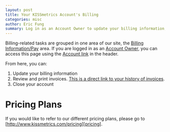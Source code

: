 ```yaml
---
layout: post
title: Your KISSmetrics Account's Billing
categories: misc
author: Eric Fung
summary: Log in as an Account Owner to update your billing information, review and print invoices, or close your account.
---
```


Billing-related tasks are grouped in one area of our site, the [Billing Information/Pay][pay] area. If you are logged in as an [Account Owner][perms], you can access this page using the [Account link][account] in the header.

From here, you can:

1. Update your billing information
2. Review and print invoices. [This is a direct link to your history of invoices][history].
3. Close your account

# Pricing Plans

If you would like to refer to our different pricing plans, please go to [http://www.kissmetrics.com/pricing][pricing].

[perms]: /how-tos/team-permissions#owner
[account]: https://www.kissmetrics.com/account
[pay]: https://www.kissmetrics.com/pay
[history]: https://www.kissmetrics.com/pay.history
[pricing]: http://www.kissmetrics.com/pricing